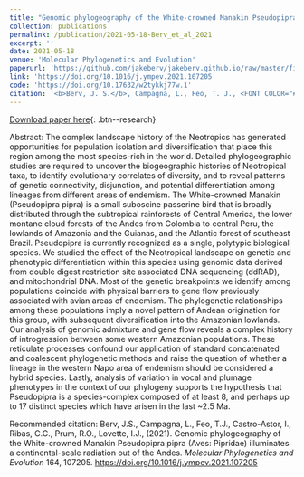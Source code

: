 ```yaml
---
title: "Genomic phylogeography of the White-crowned Manakin Pseudopipra pipra (Aves: Pipridae) illuminates a continental-scale radiation out of the Andes"
collection: publications
permalink: /publication/2021-05-18-Berv_et_al_2021
excerpt: ''
date: 2021-05-18
venue: 'Molecular Phylogenetics and Evolution'
paperurl: 'https://github.com/jakeberv/jakeberv.github.io/raw/master/files/pdf/papers/Berv_et_al_2021.pdf'
link: 'https://doi.org/10.1016/j.ympev.2021.107205'
code: 'https://doi.org/10.17632/w2tykkj77w.1'
citation: '<b>Berv, J. S.</b>, Campagna, L., Feo, T. J., <FONT COLOR="#ff0000">Castro-Astor, I.</FONT>, Ribas, C. C., Prum, R. O., Lovette, I. J., (2021). Genomic phylogeography of the White-crowned Manakin Pseudopipra pipra (Aves: Pipridae) illuminates a continental-scale radiation out of the Andes. <i>Molecular Phylogenetics and Evolution</i> 164, 107205. <FONT COLOR="#ff0000">Student advisee</FONT>'
---
```

[Download paper here](https://github.com/jakeberv/jakeberv.github.io/raw/master/files/pdf/papers/Berv_et_al_2021.pdf){: .btn--research}

Abstract: The complex landscape history of the Neotropics has generated opportunities for population isolation and diversification that place this region among the most species-rich in the world. Detailed phylogeographic studies are required to uncover the biogeographic histories of Neotropical taxa, to identify evolutionary correlates of diversity, and to reveal patterns of genetic connectivity, disjunction, and potential differentiation among lineages from different areas of endemism. The White-crowned Manakin (Pseudopipra pipra) is a small suboscine passerine bird that is broadly distributed through the subtropical rainforests of Central America, the lower montane cloud forests of the Andes from Colombia to central Peru, the lowlands of Amazonia and the Guianas, and the Atlantic forest of southeast Brazil. Pseudopipra is currently recognized as a single, polytypic biological species. We studied the effect of the Neotropical landscape on genetic and phenotypic differentiation within this species using genomic data derived from double digest restriction site associated DNA sequencing (ddRAD), and mitochondrial DNA. Most of the genetic breakpoints we identify among populations coincide with physical barriers to gene flow previously associated with avian areas of endemism. The phylogenetic relationships among these populations imply a novel pattern of Andean origination for this group, with subsequent diversification into the Amazonian lowlands. Our analysis of genomic admixture and gene flow reveals a complex history of introgression between some western Amazonian populations. These reticulate processes confound our application of standard concatenated and coalescent phylogenetic methods and raise the question of whether a lineage in the western Napo area of endemism should be considered a hybrid species. Lastly, analysis of variation in vocal and plumage phenotypes in the context of our phylogeny supports the hypothesis that Pseudopipra is a species-complex composed of at least 8, and perhaps up to 17 distinct species which have arisen in the last ~2.5 Ma.

Recommended citation: Berv, J.S., Campagna, L., Feo, T.J., Castro-Astor, I., Ribas, C.C., Prum, R.O., Lovette, I.J., (2021). Genomic phylogeography of the White-crowned Manakin Pseudopipra pipra (Aves: Pipridae) illuminates a continental-scale radiation out of the Andes. <i> Molecular Phylogenetics and Evolution </i> 164, 107205. https://doi.org/10.1016/j.ympev.2021.107205

